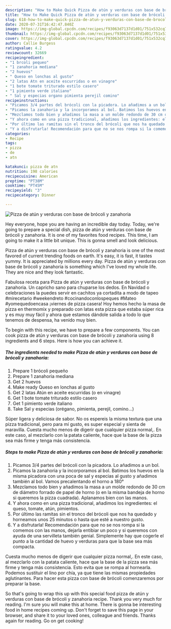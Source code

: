 ```yaml
---
description: "How to Make Quick Pizza de atún y verduras con base de brócoli y zanahoria"
title: "How to Make Quick Pizza de atún y verduras con base de brócoli y zanahoria"
slug: 618-how-to-make-quick-pizza-de-atun-y-verduras-con-base-de-brocoli-y-zanahoria
date: 2020-07-31T16:42:47.840Z
image: https://img-global.cpcdn.com/recipes/f93063d7137d1d01/751x532cq70/pizza-de-atun-y-verduras-con-base-de-brocoli-y-zanahoria-foto-principal.jpg
thumbnail: https://img-global.cpcdn.com/recipes/f93063d7137d1d01/751x532cq70/pizza-de-atun-y-verduras-con-base-de-brocoli-y-zanahoria-foto-principal.jpg
cover: https://img-global.cpcdn.com/recipes/f93063d7137d1d01/751x532cq70/pizza-de-atun-y-verduras-con-base-de-brocoli-y-zanahoria-foto-principal.jpg
author: Callie Burgess
ratingvalue: 4.2
reviewcount: 32669
recipeingredient:
- "1 brcoli pequeo"
- "1 zanahoria mediana"
- "2 huevos"
- " Queso en lonchas al gusto"
- "2 latas Atn en aceite escurridas o en vinagre"
- "1 bote tomate triturado estilo casero"
- "1 pimiento verde italiano"
- " Sal y especias organo pimienta perejil comino"
recipeinstructions:
- "Picamos 3/4 partes del brócoli con la picadora. Lo añadimos a un bol."
- "Picamos la zanahoria y la incorporamos al bol. Batimos los huevos en la misma picadora con una poca de sal y especias al gusto y añadimos también al bol. Vamos precalentando el horno a 180°"
- "Mezclamos todo bien y añadimos la masa a un molde redondo de 30 cm de diámetro forrado de papel de horno (o en la misma bandeja de horno si queremos la pizza cuadrada). Aplanamos bien con las manos."
- "Y ahora como en una pizza tradicional, añadimos los ingredientes: el queso, tomate, atún, pimientos."
- "Por último las ramitas sin el tronco del brócoli que nos ha quedado y horneamos unos 25 minutos o hasta que esté a nuestro gusto."
- "Y a disfrutarla! Recomendación para que no se nos rompa si la comemos con las manos, dejarla entibiar un poco y si queremos con ayuda de una servilleta también genial. Simplemente hay que cogerle el punto a la cantidad de huevo y verduras para que la base sea más compacta."
categories:
- Recipe
tags:
- pizza
- de
- atn

katakunci: pizza de atn 
nutrition: 198 calories
recipecuisine: American
preptime: "PT38M"
cooktime: "PT45M"
recipeyield: "3"
recipecategory: Dinner

---
```



![Pizza de atún y verduras con base de brócoli y zanahoria](https://img-global.cpcdn.com/recipes/f93063d7137d1d01/751x532cq70/pizza-de-atun-y-verduras-con-base-de-brocoli-y-zanahoria-foto-principal.jpg)

Hey everyone, hope you are having an incredible day today. Today, we're going to prepare a special dish, pizza de atún y verduras con base de brócoli y zanahoria. It is one of my favorites food recipes. This time, I am going to make it a little bit unique. This is gonna smell and look delicious.

Pizza de atún y verduras con base de brócoli y zanahoria is one of the most favored of current trending foods on earth. It's easy, it is fast, it tastes yummy. It is appreciated by millions every day. Pizza de atún y verduras con base de brócoli y zanahoria is something which I've loved my whole life. They are nice and they look fantastic.

Fabulosa receta para Pizza de atún y verduras con base de brócoli y zanahoria. Un capricho sano para chuparse los dedos. En Navidad o celebraciones la puedes servir en cachitos ya cortadita a modo de tapeo #mirecetario #weekendreto #cocinandoconlospeques #Mateo #yomequedoencasa ¡viernes de pizza casera! Hoy hemos hecho la masa de pizza en thermomix y preparado con latas esta pizza que estaba súper rica y es muy muy fácil y ahora que estamos dándole salida a todo lo que tenemos de despensa, ha venido muy bien.


To begin with this recipe, we have to prepare a few components. You can cook pizza de atún y verduras con base de brócoli y zanahoria using 8 ingredients and 6 steps. Here is how you can achieve it.

<!--inarticleads1-->

##### The ingredients needed to make Pizza de atún y verduras con base de brócoli y zanahoria:

1. Prepare 1 brócoli pequeño
1. Prepare 1 zanahoria mediana
1. Get 2 huevos
1. Make ready  Queso en lonchas al gusto
1. Get 2 latas Atún en aceite escurridas (o en vinagre)
1. Get 1 bote tomate triturado estilo casero
1. Get 1 pimiento verde italiano
1. Take  Sal y especias (orégano, pimienta, perejil, comino...)


Súper ligera y deliciosa de sabor. No os espereis la misma textura que una pizza tradicional, pero para mí gusto, es super especial y sienta de maravilla. Cuesta mucho menos de digerir que cualquier pizza normal,. En este caso, al mezclarlo con la patata caliente, hace que la base de la pizza sea más firme y tenga más consistencia. 

<!--inarticleads2-->

##### Steps to make Pizza de atún y verduras con base de brócoli y zanahoria:

1. Picamos 3/4 partes del brócoli con la picadora. Lo añadimos a un bol.
1. Picamos la zanahoria y la incorporamos al bol. Batimos los huevos en la misma picadora con una poca de sal y especias al gusto y añadimos también al bol. Vamos precalentando el horno a 180°
1. Mezclamos todo bien y añadimos la masa a un molde redondo de 30 cm de diámetro forrado de papel de horno (o en la misma bandeja de horno si queremos la pizza cuadrada). Aplanamos bien con las manos.
1. Y ahora como en una pizza tradicional, añadimos los ingredientes: el queso, tomate, atún, pimientos.
1. Por último las ramitas sin el tronco del brócoli que nos ha quedado y horneamos unos 25 minutos o hasta que esté a nuestro gusto.
1. Y a disfrutarla! Recomendación para que no se nos rompa si la comemos con las manos, dejarla entibiar un poco y si queremos con ayuda de una servilleta también genial. Simplemente hay que cogerle el punto a la cantidad de huevo y verduras para que la base sea más compacta.


Cuesta mucho menos de digerir que cualquier pizza normal,. En este caso, al mezclarlo con la patata caliente, hace que la base de la pizza sea más firme y tenga más consistencia. Esto evita que se rompa al hornearla. Podemos sustituir el lino por chía, ya que tiene las mismas propiedades aglutinantes. Para hacer esta pizza con base de brócoli comenzaremos por preparar la base. 

So that's going to wrap this up with this special food pizza de atún y verduras con base de brócoli y zanahoria recipe. Thank you very much for reading. I'm sure you will make this at home. There is gonna be interesting food in home recipes coming up. Don't forget to save this page in your browser, and share it to your loved ones, colleague and friends. Thanks again for reading. Go on get cooking!
